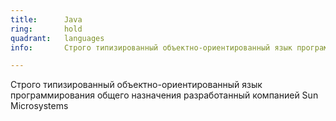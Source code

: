 ```yaml
---
title:      Java
ring:       hold
quadrant:   languages
info:       Строго типизированный объектно-ориентированный язык программирования общего назначения разработанный компанией Sun Microsystems

---
```


Строго типизированный объектно-ориентированный язык программирования общего назначения разработанный компанией Sun Microsystems
